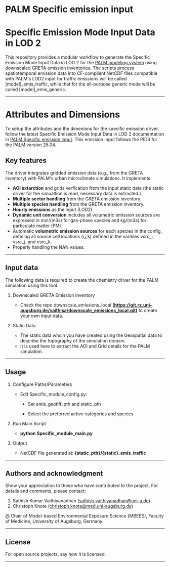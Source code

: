 # PALM Specific emission input

# Specific Emission Mode Input Data in LOD 2

This repository provides a modular workflow to generate the Specific Emission Mode Input Data in LOD 2 for the [PALM modeling system](https://gitlab.palm-model.org/releases/palm_model_system/-/releases) using downscaled GRETA emission inventories. The scripts process spatiotemporal emission data into CF-compliant NetCDF files compatible with PALM's LOD2 input for traffic emissions will be called [model]_emis_traffic, while that for the all-purpose generic mode will be called [model]_emis_generic.

---

# Attributes and Dimensions

To setup the attributes and the dimenions for the specific emission driver, follow the latest Specific Emission Mode Input Data in LOD 2 documentation in [PALM Specific emission input](https://docs.palm-model.com/23.04/Guide/LES_Model/Modules/Chemistry/EMISSIONS_LOD2_spec/). This emission input follows the PIDS for the PALM version 25.04. 

## Key features

The driver integrates gridded emission data (e.g., from the GRETA inventory) with PALM's urban microclimate simulations. It implements:
- **AOI extarction** and grids verfication from the input static data (the static driver for the simualtion is read, necessary data is extracted.)
- **Multiple sector handling**  from the GRETA emission inventory.
- **Multiple species handling**  from the GRETA emission inventory.
- **Hourly emissions** as the input (LOD2)
- **Dynamic unit conversion** includes all volumetric emission sources are expressed in mol/(m3s) for gas-phase species and kg/(m3s) for particulate matter (PM).
- Automatic **volumetric emission sources** for each species in the config, defining all source cell locations (i,j,k) defined in the varibles vsrc_i, vsrc_j, and vsrc_k. 
- Properly handling the NAN values.

---

## Input data

The following data is required to create the chemistry driver for the PALM simulation using this tool.

1. Downscaled GRETA Emission inventory
	* Check the repo downscale_emissions_local **(https://git.rz.uni-augsburg.de/vaithisa/downscale_emissions_local.git)** to create your own input data. 

2. Static Data 
	* The static data whcih you have created using the Geospatial data to describe the topography of the simulation domain. 
    * It is used here to extract the AOI and Grid details for the PALM simulation. 

---

## Usage

1. Configure Paths/Parameters
   - Edit Specific_module_config.py:

       * Set emis_geotiff_pth and static_pth 

       * Select the preferred active categories and species

2. Run Main Script

    * **python Specific_module_main.py** 

3. Output

    * NetCDF file generated at: **{static_pth}/{static}_emis_traffic**

---

## Authors and acknowledgment

Show your appreciation to those who have contributed to the project.
For details and comments, please contact:
1. Sathish Kumar Vaithiyanadhan (sathish.vaithiyanadhan@uni-a.de)
2. Christoph Knote (christoph.knote@med.uni-augsburg.de)

@ Chair of Model-based Environmental Exposure Science (MBEES), Faculty of Medicine, University of Augsburg, Germany.

---

## License

For open source projects, say how it is licensed.

---
